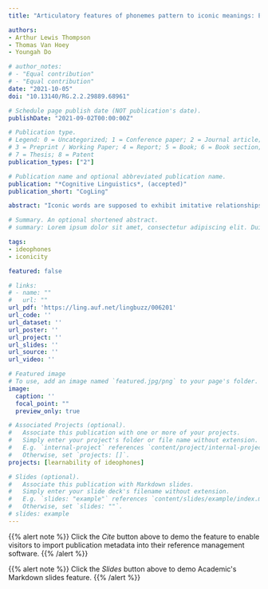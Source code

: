 ```yaml
---
title: "Articulatory features of phonemes pattern to iconic meanings: Evidence from cross-linguistic ideophones"

authors:
- Arthur Lewis Thompson
- Thomas Van Hoey
- Youngah Do

# author_notes:
# - "Equal contribution"
# - "Equal contribution"
date: "2021-10-05"
doi: "10.13140/RG.2.2.29889.68961"

# Schedule page publish date (NOT publication's date).
publishDate: "2021-09-02T00:00:00Z"

# Publication type.
# Legend: 0 = Uncategorized; 1 = Conference paper; 2 = Journal article;
# 3 = Preprint / Working Paper; 4 = Report; 5 = Book; 6 = Book section;
# 7 = Thesis; 8 = Patent
publication_types: ["2"]

# Publication name and optional abbreviated publication name.
publication: "*Cognitive Linguistics*, (accepted)"
publication_short: "CogLing"

abstract: "Iconic words are supposed to exhibit imitative relationships between their linguistic forms and their referents. Many studies have worked to pinpoint sound-to-meaning correspondences for ideophones from different languages. The correspondence patterns show similarities across languages, but what makes such language-specific correspondences universal, as iconicity claims to be, remains unclear. This could be due to a lack of consensus on how to describe and test the perceptuo-motor affordances that make an iconic word feel imitative to speakers. We created and analysed a database of 1,860 ideophones across 13 languages, and found that 7 articulatory features, physiologically accessible to all spoken language users, pattern according to semantic features of ideophones. Our findings pave the way for future research to utilize articulatory properties as a means to test and explain how iconicity is encoded in spoken language. The perspective taken here fits in with ongoing research of embodiment, motivation, and iconicity research, three major strands of research within Cognitive Linguistics. The results support that there is a degree of unity between the concepts of imitative communication and the spoken forms of through cross-domain mappings, which involve physical articulatory movement."

# Summary. An optional shortened abstract.
# summary: Lorem ipsum dolor sit amet, consectetur adipiscing elit. Duis posuere tellus ac convallis placerat. Proin tincidunt magna sed ex sollicitudin condimentum.

tags:
- ideophones
- iconicity

featured: false

# links:
# - name: ""
#   url: ""
url_pdf: 'https://ling.auf.net/lingbuzz/006201'
url_code: ''
url_dataset: ''
url_poster: ''
url_project: ''
url_slides: ''
url_source: ''
url_video: ''

# Featured image
# To use, add an image named `featured.jpg/png` to your page's folder.
image:
  caption: ''
  focal_point: ""
  preview_only: true

# Associated Projects (optional).
#   Associate this publication with one or more of your projects.
#   Simply enter your project's folder or file name without extension.
#   E.g. `internal-project` references `content/project/internal-project/index.md`.
#   Otherwise, set `projects: []`.
projects: [learnability of ideophones]

# Slides (optional).
#   Associate this publication with Markdown slides.
#   Simply enter your slide deck's filename without extension.
#   E.g. `slides: "example"` references `content/slides/example/index.md`.
#   Otherwise, set `slides: ""`.
# slides: example
---
```


{{% alert note %}}
Click the *Cite* button above to demo the feature to enable visitors to import publication metadata into their reference management software.
{{% /alert %}}

{{% alert note %}}
Click the *Slides* button above to demo Academic's Markdown slides feature.
{{% /alert %}}
